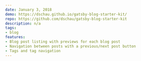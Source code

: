 ```yaml
---
date: January 3, 2018
demo: https://dschau.github.io/gatsby-blog-starter-kit/
repo: https://github.com/dschau/gatsby-blog-starter-kit
description: n/a
tags:
- blog
features:
- Blog post listing with previews for each blog post
- Navigation between posts with a previous/next post button
- Tags and tag navigation
---
```

